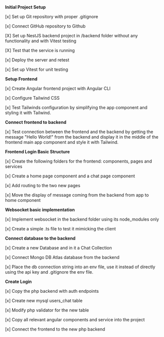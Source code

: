 **Initial Project Setup**

   [x] Set up Git repository with proper .gitignore

   [x] Connect GitHub repository to Github

   [X] Set up NestJS backend project in /backend folder without any functionality and with Vitest testing

   [X] Test that the service is running

   [x] Deploy the server and retest

   [x] Set up Vitest for unit testing

**Setup Frontend**

   [x] Create Angular frontend project with Angular CLI

   [x] Configure Tailwind CSS

   [x] Test Tailwinds configuration by simplifying the app component and styling it with Tailwind.

**Connect frontend to backend**

   [x] Test connection between the frontend and the backend by getting the message "Hello World!" from the backend and display it in the middle of the frontend main app component and style it with Tailwind.

**Frontend Login Basic Structure**

   [x] Create the following folders for the frontend: components, pages and services

   [x] Create a home page component and a chat page component

   [x] Add routing to the two new pages

   [x] Move the display of message coming from the backend from app to home component

**Websocket basic implementation**

   [x] Implement websocket in the backend folder using its node_modules only

   [x] Create a simple .ts file to test it mimicking the client

**Connect database to the backend**

   [x] Create a new Database and in it a Chat Collection 

   [x] Connect Mongo DB Atlas database from the backend

   [x] Place the db connection string into an env file, use it instead of directly using the api key and .gitignore the env file.

**Create Login**

   [x] Copy the php backend with auth endpoints

   [x] Create new mysql users_chat table 
   
   [x] Modify php validator for the new table 

   [x] Copy all relevant angular components and service into the project

   [x] Connect the frontend to the new php backend
